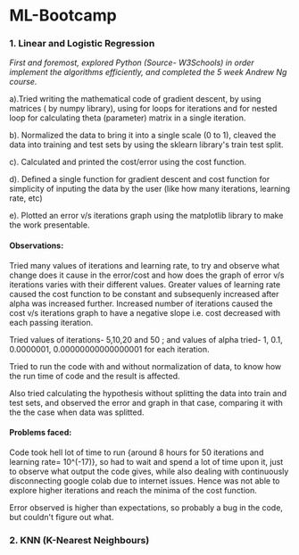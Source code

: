 # ML-Bootcamp

### 1. Linear and Logistic Regression

_First and foremost, explored Python (Source- W3Schools) in order implement the algorithms efficiently, and completed the 5 week Andrew Ng course._

a).Tried writing the mathematical code of gradient descent, by using matrices ( by numpy library), using for loops for iterations and for nested loop for calculating theta (parameter) matrix in a single iteration.

b). Normalized the data to bring it into a single scale (0 to 1), cleaved the data into training and test sets by using the sklearn library's train test split.

c). Calculated and printed the cost/error using the cost function.

d). Defined a single function for gradient descent and cost function for simplicity of inputing the data by the user (like how many iterations, learning rate, etc)

e). Plotted an error v/s iterations graph using the matplotlib library to make the work presentable.

#### Observations:
Tried many values of iterations and learning rate, to try and observe what change does it cause in the error/cost and how does the graph of error v/s iterations varies with their different values. Greater values of learning rate caused the cost function to be constant and subsequenly increased after alpha was increased further. 
Increased number of iterations caused the cost v/s iterations graph to have a negative slope i.e. cost decreased with each passing iteration.

Tried values of iterations- 5,10,20 and 50 ; and values of alpha tried- 1, 0.1, 0.0000001, 0.00000000000000001 for each iteration.

Tried to run the code with and without normalization of data, to know how the run time of code and the result is affected.

Also tried calculating the hypothesis without splitting the data into train and test sets, and observed the error and graph in that case, comparing it with the the case when data was splitted.

#### Problems faced:
Code took hell lot of time to run {around 8 hours for 50 iterations and learning rate= 10^(-17)}, so had to wait and spend a lot of time upon it, just to observe what output the code gives, while also dealing with continuously disconnecting google colab due to internet issues. Hence was not able to explore higher iterations and reach the minima of the cost function.

Error observed is higher than expectations, so probably a bug in the code, but couldn't figure out what.

### 2. KNN (K-Nearest Neighbours)





